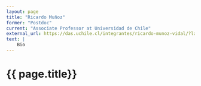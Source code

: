 ```yaml
---
layout: page
title: "Ricardo Muñoz"
former: "Postdoc"
current: "Associate Professor at Universidad de Chile"
external_url: https://das.uchile.cl/integrantes/ricardo-munoz-vidal/?lang=en
text: |
    Bio 
---
```



<h1> {{ page.title}} </h1>